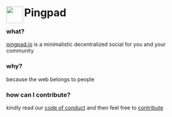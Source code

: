 <h1 align="left"><img align="left" src="https://github.com/pingpad-io/.github/assets/72769566/d310bd1d-d78a-464e-9122-d7bca05ab32f" width="45px">Pingpad</h1>

### what?
[pingpad.io](https://pingpad.io) is a minimalistic decentralized social for you and your community

### why?
because the web belongs to people

### how can I contribute?
kindly read our [code of conduct](https://github.com/pingpad-io/ping/blob/main/CODE_OF_CONDUCT.md) and then feel free to [contribute](https://github.com/pingpad-io/ping/blob/main/CONTRIBUTING.md)
